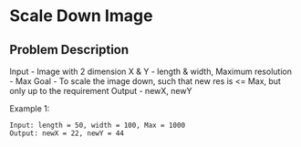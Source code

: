 # Scale Down Image

## Problem Description

Input - Image with 2 dimension X & Y - length & width, Maximum resolution - Max
Goal - To scale the image down, such that new res is <= Max, but only up to the requirement
Output - newX, newY

Example 1:

```
Input: length = 50, width = 100, Max = 1000
Output: newX = 22, newY = 44
```